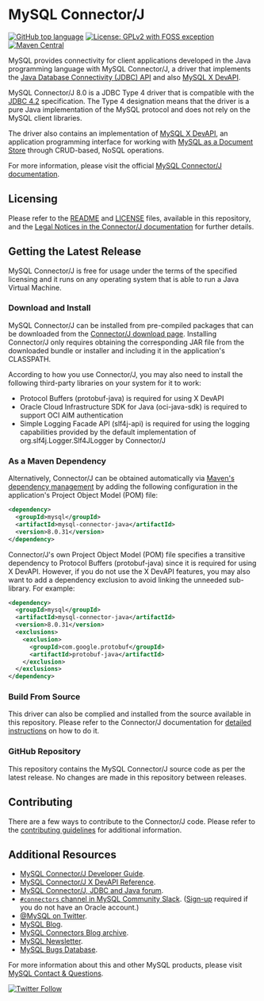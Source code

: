 # MySQL Connector/J

[![GitHub top language](https://img.shields.io/github/languages/top/mysql/mysql-connector-j.svg?color=5382a1)](https://github.com/mysql/mysql-connector-j/tree/release/8.0/src) [![License: GPLv2 with FOSS exception](https://img.shields.io/badge/license-GPLv2_with_FOSS_exception-c30014.svg)](LICENSE) [![Maven Central](https://img.shields.io/maven-central/v/mysql/mysql-connector-java.svg)](https://search.maven.org/artifact/mysql/mysql-connector-java/8.0.31/jar)

MySQL provides connectivity for client applications developed in the Java programming language with MySQL Connector/J, a driver that implements the [Java Database Connectivity (JDBC) API](https://www.oracle.com/technetwork/java/javase/jdbc/) and also [MySQL X DevAPI](https://dev.mysql.com/doc/x-devapi-userguide/en/).

MySQL Connector/J 8.0 is a JDBC Type 4 driver that is compatible with the [JDBC 4.2](https://docs.oracle.com/javase/8/docs/technotes/guides/jdbc/) specification. The Type 4 designation means that the driver is a pure Java implementation of the MySQL protocol and does not rely on the MySQL client libraries.

The driver also contains an implementation of [MySQL X DevAPI](https://dev.mysql.com/doc/x-devapi-userguide/en/), an application programming interface for working with [MySQL as a Document Store](https://dev.mysql.com/doc/refman/8.0/en/document-store.html) through CRUD-based, NoSQL operations.

For more information, please visit the official [MySQL Connector/J documentation](https://dev.mysql.com/doc/connector-j/8.0/en/).

## Licensing

Please refer to the [README](README) and [LICENSE](LICENSE) files, available in this repository, and the [Legal Notices in the Connector/J documentation](https://dev.mysql.com/doc/connector-j/8.0/en/preface.html) for further details.

## Getting the Latest Release

MySQL Connector/J is free for usage under the terms of the specified licensing and it runs on any operating system that is able to run a Java Virtual Machine.

### Download and Install

MySQL Connector/J can be installed from pre-compiled packages that can be downloaded from the [Connector/J download page](https://dev.mysql.com/downloads/connector/j/). Installing Connector/J only requires obtaining the corresponding JAR file from the downloaded bundle or installer and including it in the application's CLASSPATH.

According to how you use Connector/J, you may also need to install the following third-party libraries on your system for it to work:
* Protocol Buffers (protobuf-java) is required for using X DevAPI
* Oracle Cloud Infrastructure SDK for Java (oci-java-sdk) is required to support OCI AIM authentication
* Simple Logging Facade API (slf4j-api) is required for using the logging capabilities provided by the default implementation of org.slf4j.Logger.Slf4JLogger by Connector/J 

### As a Maven Dependency

Alternatively, Connector/J can be obtained automatically via [Maven's dependency management](https://search.maven.org/search?q=g:mysql%20AND%20a:mysql-connector-java) by adding the following configuration in the application's Project Object Model (POM) file:

```xml
<dependency>
  <groupId>mysql</groupId>
  <artifactId>mysql-connector-java</artifactId>
  <version>8.0.31</version>
</dependency>
```

Connector/J's own Project Object Model (POM) file specifies a transitive dependency to Protocol Buffers (protobuf-java) since it is required for using X DevAPI. However, if you do not use the X DevAPI features, you may also want to add a dependency exclusion to avoid linking the unneeded sub-library. For example:

```xml
<dependency>
  <groupId>mysql</groupId>
  <artifactId>mysql-connector-java</artifactId>
  <version>8.0.31</version>
  <exclusions>
    <exclusion>
      <groupId>com.google.protobuf</groupId>
      <artifactId>protobuf-java</artifactId>
    </exclusion>
  </exclusions> 
</dependency>
```

### Build From Source

This driver can also be complied and installed from the source available in this repository. Please refer to the Connector/J documentation for [detailed instructions](https://dev.mysql.com/doc/connector-j/8.0/en/connector-j-installing-source.html) on how to do it.

### GitHub Repository

This repository contains the MySQL Connector/J source code as per the latest release. No changes are made in this repository between releases.

## Contributing

There are a few ways to contribute to the Connector/J code. Please refer to the [contributing guidelines](CONTRIBUTING.md) for additional information.

## Additional Resources

* [MySQL Connector/J Developer Guide](https://dev.mysql.com/doc/connector-j/8.0/en/).
* [MySQL Connector/J X DevAPI Reference](https://dev.mysql.com/doc/dev/connector-j/8.0/).
* [MySQL Connector/J, JDBC and Java forum](https://forums.mysql.com/list.php?39).
* [`#connectors` channel in MySQL Community Slack](https://mysqlcommunity.slack.com/messages/connectors). ([Sign-up](https://lefred.be/mysql-community-on-slack/) required if you do not have an Oracle account.)
* [@MySQL on Twitter](https://twitter.com/MySQL).
* [MySQL Blog](https://blogs.oracle.com/mysql/).
* [MySQL Connectors Blog archive](https://dev.mysql.com/blog-archive/?cat=Connectors%20%2F%20Languages).
* [MySQL Newsletter](https://www.mysql.com/news-and-events/newsletter/).
* [MySQL Bugs Database](https://bugs.mysql.com/).

For more information about this and other MySQL products, please visit [MySQL Contact & Questions](https://www.mysql.com/about/contact/).

[![Twitter Follow](https://img.shields.io/twitter/follow/MySQL.svg?label=Follow%20%40MySQL&style=social)](https://twitter.com/intent/follow?screen_name=MySQL)
